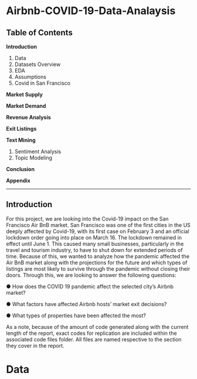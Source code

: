 # Airbnb-COVID-19-Data-Analaysis
## Table of Contents
**Introduction**  
1.	 Data   
2.	 Datasets Overview   
3.	 EDA
4.	 Assumptions
5.	Covid in San Francisco

**Market Supply**

**Market Demand**

**Revenue Analysis**

**Exit Listings**

**Text Mining**
1.	Sentiment Analysis
2.	Topic Modeling 

**Conclusion**

**Appendix**

---
## Introduction
For this project, we are looking into the Covid-19 impact on the San Francisco Air BnB market. San Francisco was one of the first cities in the US deeply affected by Covid-19, with its first case on February 3 and an official lockdown order going into place on March 16. The lockdown remained in effect until June 1. This caused many small businesses, particularly in the travel and tourism industry, to have to shut down for extended periods of time. Because of this, we wanted to analyze how the pandemic affected the Air BnB market along with the projections for the future and which types of listings are most likely to survive through the pandemic without closing their doors.
Through this, we are looking to answer the following questions:

●	How does the COVID 19 pandemic affect the selected city’s Airbnb market?

●	What factors have affected Airbnb hosts’ market exit decisions?

●	What types of properties have been affected the most?

As a note, because of the amount of code generated along with the current length of the report, exact codes for replication are included within the associated code files folder. All files are named respective to the section they cover in the report.

# Data
